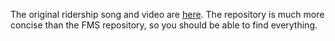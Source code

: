 The original ridership song and video are
[here](https://github.com/csv/transit-ridership).
The repository is much more concise
than the FMS repository, so you should
be able to find everything.
